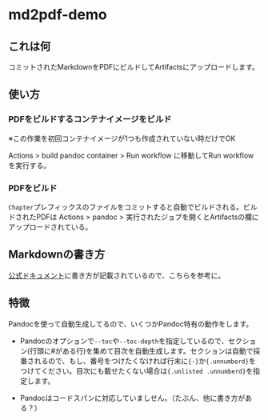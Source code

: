 # md2pdf-demo

## これは何

コミットされたMarkdownをPDFにビルドしてArtifactsにアップロードします。

## 使い方

### PDFをビルドするコンテナイメージをビルド

※この作業を初回コンテナイメージが1つも作成されていない時だけでOK

Actions > build pandoc container > Run workflow に移動してRun workflowを実行する。

### PDFをビルド

`Chapter`プレフィックスのファイルをコミットすると自動でビルドされる。ビルドされたPDFは Actions > pandoc > 実行されたジョブを開くとArtifactsの欄にアップロードされている。

## Markdownの書き方

[公式ドキュメント](https://pandoc-doc-ja.readthedocs.io/ja/latest/users-guide.html#pandocs-markdown)に書き方が記載されているので、こちらを参考に。

## 特徴

Pandocを使って自動生成してるので、いくつかPandoc特有の動作をします。

- Pandocのオプションで`--toc`や`--toc-depth`を指定しているので、セクション(行頭に#がある行)を集めて目次を自動生成します。セクションは自動で採番されるので、もし、番号をつけたくなければ行末に`{-}`か`{.unnumberd}`をつけてください。目次にも載せたくない場合は`{.unlisted .unnumberd}`を指定します。

- Pandocはコードスパンに対応していましせん。（たぶん、他に書き方がある？）
